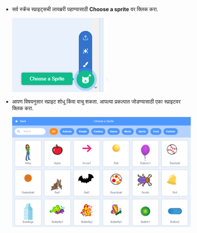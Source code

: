 + सर्व स्क्रॅच स्प्राइट्सची लायब्ररी पहाण्यासाठी **Choose a sprite** वर क्लिक करा.
    
    ![screenshot](images/sprite-library.png)

+ आपण विषयनुसार स्प्राइट शोधू किंवा वाचु शकता. आपल्या प्रकल्पात जोडण्यासाठी एका स्प्राइटवर क्लिक करा.
    
    ![screenshot](images/sprite-choose.png)